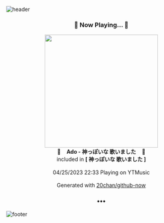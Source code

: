 ![header](https://capsule-render.vercel.app/api?type=wave&height=170&section=header&fontColor=090707&fontAlignX=45&fontAlignY=65&fontSize=100)

<h3 align="center">🎵 Now Playing... 🎵</h3>
<p align="center">
  <a href="https://music.youtube.com/watch?v=ksvhmylUaIM">
    <img width="300" src="https://lh3.googleusercontent.com/kyp-Zxg0F4eYRYdDEKypzvcAIxVkfOm82DDsXdKHEwP7aCTjyBCT5YLvmsBWC0P_VuoBxeTS8JJnrqg">
  </a>
  <br>
  🎵&nbsp&nbsp&nbsp <b>Ado - 神っぽいな 歌いました</b> &nbsp&nbsp&nbsp🎵
  <br>
  included in <b>[ 神っぽいな 歌いました ]</b>
  
  <br />
  <br />
  04/25/2023 22:33 Playing on YTMusic
  <br />
  <br />
  Generated with <a href="https://github.com/20chan/github-now">20chan/github-now</a>
</p>

<h3 align="center">•••</h3>

![footer](https://capsule-render.vercel.app/api?type=wave&height=150&section=footer)
